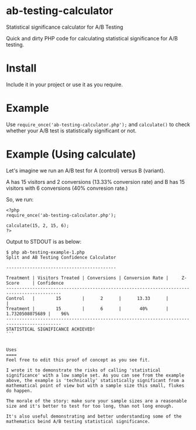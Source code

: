 ab-testing-calculator
=====================

Statistical significance calculator for A/B Testing

Quick and dirty PHP code for calculating statistical significance for A/B testing.

Install
=======
Include it in your project or use it as you require.

Example
=======
Use ``require_once('ab-testing-calculator.php');`` and ``calculate()`` to check whether your A/B test is statistically significant or not.

Example (Using calculate)
=========================

Let's imagine we run an A/B test for A (control) versus B (variant).

A has 15 visitors and 2 conversions (13.33% conversion rate) and B has 15 visitors with 6 conversions (40% convresion rate.)

So, we run:

````
<?php
require_once('ab-testing-calculator.php');

calculate(15, 2, 15, 6);
?>
````

Output to STDOUT is as below:

````
$ php ab-testing-example-1.php
Split and AB Testing Confidence Calculator

------------------------------------------

Treatment | Visitors Treated | Conversions | Conversion Rate |     Z-Score     | Confidence
-------------------------------------------------------------------------------------------
Control   |        15        |      2      |      13.33      |                 |
Treatment |        15        |      6      |       40%       | 1.7320508075689 |    96%
-------------------------------------------------------------------------------------------
STATISTICAL SIGNIFICANCE ACHIEVED!
```


Uses
====
Feel free to edit this proof of concept as you see fit.

I wrote it to demonstrate the risks of calling 'statistical significance' with a low sample set. As you can see from the example above, the example is 'technically' statistically significant from a mathematical point of view but with a sample size this small, flukes do happen.

The morale of the story: make sure your sample sizes are a reasonable size and it's better to test for too long, than not long enough.

It's also useful demonstrating and better understanding some of the mathematics beind A/B testing statistical significance.

